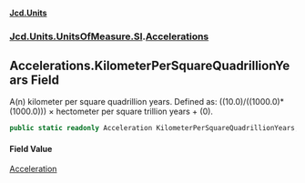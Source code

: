 #### [Jcd.Units](index.md 'index')
### [Jcd.Units.UnitsOfMeasure.SI](Jcd.Units.UnitsOfMeasure.SI.md 'Jcd.Units.UnitsOfMeasure.SI').[Accelerations](Accelerations.md 'Jcd.Units.UnitsOfMeasure.SI.Accelerations')

## Accelerations.KilometerPerSquareQuadrillionYears Field

A(n) kilometer per square quadrillion years. Defined as: ((10.0)/((1000.0)*(1000.0))) × hectometer per square trillion years + (0).

```csharp
public static readonly Acceleration KilometerPerSquareQuadrillionYears;
```

#### Field Value
[Acceleration](Acceleration.md 'Jcd.Units.UnitTypes.Acceleration')